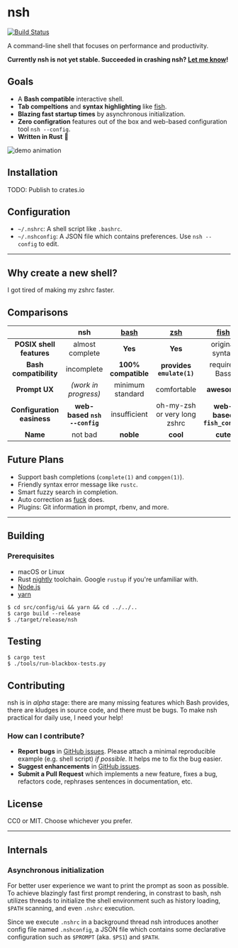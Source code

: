 nsh
====
[![Build Status](https://travis-ci.com/seiyanuta/nsh.svg?branch=master)](https://travis-ci.com/seiyanuta/nsh)

A command-line shell that focuses on performance and productivity.

**Currently nsh is not yet stable. Succeeded in crashing nsh? [Let me know](https://github.com/seiyanuta/nsh/issues)!**

Goals
------
- A **Bash compatible** interactive shell.
- **Tab compeltions** and **syntax highlighting** like [fish](http://fishshell.com/).
- **Blazing fast startup times** by asynchronous initialization.
- **Zero configration** features out of the box and web-based configuration tool `nsh --config`.
- **Written in Rust** :crab:

![demo animation](https://gist.githubusercontent.com/seiyanuta/6deb34b183f30f45e1d239dba1e07dd8/raw/6db512bfa2be402046a878c32a367c379526d048/demo.gif)

Installation
------------
TODO: Publish to crates.io

Configuration
-------------
- `~/.nshrc`: A shell script like `.bashrc`.
- `~/.nshconfig`: A JSON file which contains preferences. Use `nsh --config` to edit.

----

Why create a new shell?
------------------------
I got tired of making my zshrc faster.

Comparisons
-----------
| | **nsh**  | **[bash](https://www.gnu.org/software/bash)**  | **[zsh](http://www.zsh.org/)** | **[fish](http://fishshell.com/)** | **[PowerShell](https://github.com/PowerShell/PowerShell)** |
| :-: | :-: | :-: | :-: | :-: | :-: |
| **POSIX shell features** | almost complete | **Yes** | **Yes** | original syntax | No|
| **Bash compatibility** | incomplete | **100% compatible** | **provides `emulate(1)`** | requires Bass | No |
| **Prompt UX** | *(work in progress)* | minimum standard | comfortable | **awesome** | comfortable |
| **Configuration easiness** | **web-based `nsh --config`** | insufficient | oh-my-zsh or very long zshrc | **web-based `fish_config`** | insufficient |
| **Name** | not bad | **noble** | **cool** | **cute** | **super cool** |

Future Plans
------------
- Support bash completions (`complete(1)` and `compgen(1)`).
- Friendly syntax error message like `rustc`.
- Smart fuzzy search in completion.
- Auto correction as [fuck](https://github.com/nvbn/thefuck) does.
- Plugins: Git information in prompt, rbenv, and more.

----

Building
--------
### Prerequisites
- macOS or Linux
- Rust [nightly](https://doc.rust-lang.org/book/2018-edition/appendix-06-nightly-rust.html) toolchain. Google `rustup` if you're unfamiliar with.
- [Node.js](https://nodejs.org/en/)
- [yarn](https://yarnpkg.com/lang/en/docs/install)

```
$ cd src/config/ui && yarn && cd ../../..
$ cargo build --release
$ ./target/release/nsh
```

Testing
-------
```
$ cargo test
$ ./tools/run-blackbox-tests.py
```

Contributing
------------
nsh is in *alpha* stage: there are many missing features which Bash provides, there are kludges in
source code, and there must be bugs. To make nsh practical for daily use, I need your help!

### How can I contribute?
- **Report bugs** in [GitHub issues](https://github.com/seiyanuta/nsh/issues). Please attach
  a minimal reproducible example (e.g. shell script) *if possible*. It helps me to fix the bug easier.
- **Suggest enhancements** in [GitHub issues](https://github.com/seiyanuta/nsh/issues).
- **Submit a Pull Request** which implements a new feature, fixes a bug, refactors code, rephrases sentences in documentation, etc.

License
-------
CC0 or MIT. Choose whichever you prefer.

----

Internals
---------

### Asynchronous initialization
For better user experience we want to print the prompt as soon as possible.
To achieve blazingly fast first prompt rendering, in constrast to bash, nsh
utilizes threads to initialize the shell environment such as history loading,
`$PATH` scanning, and even `.nshrc` execution.

Since we execute `.nshrc` in a background thread nsh introduces another config
file named `.nshconfig`, a JSON file which contains some declarative configuration
such as `$PROMPT` (aka. `$PS1`) and `$PATH`.
